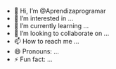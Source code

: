- 👋 Hi, I’m @Aprendizaprogramar
- 👀 I’m interested in ...
- 🌱 I’m currently learning ...
- 💞️ I’m looking to collaborate on ...
- 📫 How to reach me ...
- 😄 Pronouns: ...
- ⚡ Fun fact: ...

<!---
Aprendizaprogramar/Aprendizaprogramar is a ✨ special ✨ repository because its `README.md` (this file) appears on your GitHub profile.
You can click the Preview link to take a look at your changes.
--->
